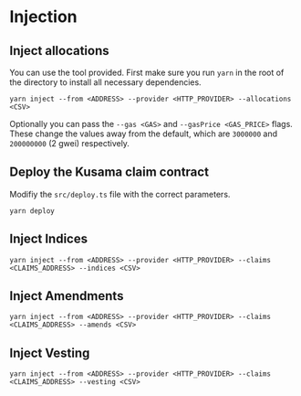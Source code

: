 # Injection

## Inject allocations

You can use the tool provided. First make sure you run `yarn` in the root of the directory to install all necessary dependencies.

```
yarn inject --from <ADDRESS> --provider <HTTP_PROVIDER> --allocations <CSV>
```

Optionally you can pass the `--gas <GAS>` and `--gasPrice <GAS_PRICE>` flags. These change the values away from the default, which are `3000000` and `200000000` (2 gwei) respectively.

## Deploy the Kusama claim contract

Modifiy the `src/deploy.ts` file with the correct parameters.

```
yarn deploy
```


## Inject Indices

```
yarn inject --from <ADDRESS> --provider <HTTP_PROVIDER> --claims <CLAIMS_ADDRESS> --indices <CSV>
```

## Inject Amendments

```
yarn inject --from <ADDRESS> --provider <HTTP_PROVIDER> --claims <CLAIMS_ADDRESS> --amends <CSV>
```

## Inject Vesting

```
yarn inject --from <ADDRESS> --provider <HTTP_PROVIDER> --claims <CLAIMS_ADDRESS> --vesting <CSV>
```

